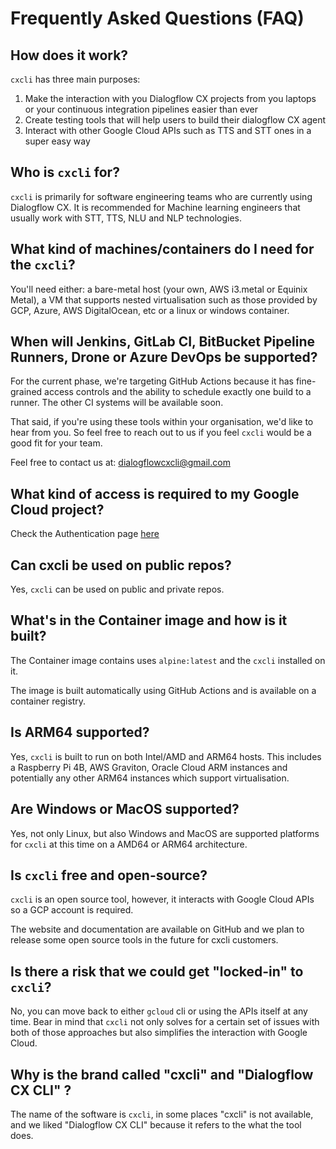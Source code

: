 # Frequently Asked Questions (FAQ)

## How does it work?

`cxcli` has three main purposes:

1. Make the interaction with you Dialogflow CX projects from you laptops or your continuous integration pipelines easier than ever
2. Create testing tools that will help users to build their dialogflow CX agent
3. Interact with other Google Cloud APIs such as TTS and STT ones in a super easy way

## Who is `cxcli` for?

`cxcli` is primarily for software engineering teams who are currently using Dialogflow CX. It is recommended for Machine learning engineers that usually work with STT, TTS, NLU and NLP technologies.

## What kind of machines/containers do I need for the `cxcli`?

You'll need either: a bare-metal host (your own, AWS i3.metal or Equinix Metal), a VM that supports nested virtualisation such as those provided by GCP, Azure, AWS DigitalOcean, etc or a linux or windows container.

## When will Jenkins, GitLab CI, BitBucket Pipeline Runners, Drone or Azure DevOps be supported?

For the current phase, we're targeting GitHub Actions because it has fine-grained access controls and the ability to schedule exactly one build to a runner. The other CI systems will be available soon.

That said, if you're using these tools within your organisation, we'd like to hear from you. 
So feel free to reach out to us if you feel `cxcli` would be a good fit for your team.

Feel free to contact us at: [dialogflowcxcli@gmail.com](mailto:dialogflowcxcli@gmail.com)

## What kind of access is required to my Google Cloud project?

Check the Authentication page [here](/overview/authentication)

## Can cxcli be used on public repos?

Yes, `cxcli` can be used on public and private repos.

## What's in the Container image and how is it built?

The Container image contains uses `alpine:latest` and the `cxcli` installed on it.

The image is built automatically using GitHub Actions and is available on a container registry.

## Is ARM64 supported?

Yes, `cxcli` is built to run on both Intel/AMD and ARM64 hosts. This includes a Raspberry Pi 4B, AWS Graviton, Oracle Cloud ARM instances and potentially any other ARM64 instances which support virtualisation.

## Are Windows or MacOS supported?

Yes, not only Linux, but also Windows and MacOS are supported platforms for `cxcli` at this time on a AMD64 or ARM64 architecture.

## Is `cxcli` free and open-source?

`cxcli` is an open source tool, however, it interacts with Google Cloud APIs so a GCP account is required.

The website and documentation are available on GitHub and we plan to release some open source tools in the future for cxcli customers. 

## Is there a risk that we could get "locked-in" to `cxcli`?

No, you can move back to either `gcloud` cli or using the APIs itself at any time. Bear in mind that `cxcli` not only solves for a certain set of issues with both of those approaches but also simplifies the interaction with Google Cloud.

## Why is the brand called "cxcli" and "Dialogflow CX CLI" ?

The name of the software is `cxcli`, in some places "cxcli" is not available, and we liked "Dialogflow CX CLI" because it refers to the what the tool does.